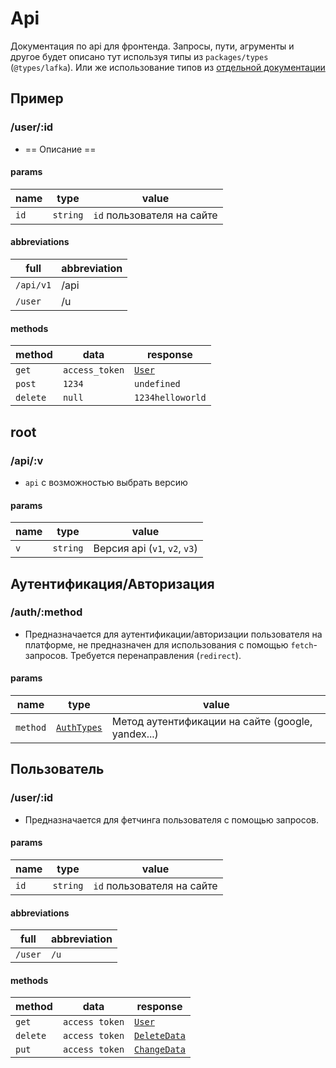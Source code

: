 # Api
Документация по api для фронтенда. Запросы, пути, агрументы и другое будет описано тут используя типы из `packages/types` (`@types/lafka`). Или же использование типов из [отдельной документации](./types.doc.md)

## Пример
### /user/:id

- == Описание ==

#### params
| name         | type               | value                        |
| ------------ | ------------------ | --------------------------   |
| `id`         | `string`           | `id` пользователя на сайте   |

#### abbreviations
| full          | abbreviation       |
| ------------- | ------------------ |
| `/api/v1`       | /api               |
| `/user`         | /u                 |

#### methods
| method       | data            | response |
| ------------ | --------------- | -------- |
| `get`        | `access_token`  | [`User`](./types.doc.md#user)   |
| `post`       | `1234`          | `undefined` |
| `delete`     | `null`          | `1234helloworld` |

## root
### /api/:v
- `api` с возможностью выбрать версию

#### params
| name         | type               | value                                 |
| ------------ | ------------------ | -------------------------------       |
| `v`          | `string`           | Версия api (`v1`, `v2`, `v3`)         |

## Аутентификация/Авторизация
### /auth/:method

- Предназначается для аутентификации/авторизации пользователя на платформе, не предназначен для использования с помощью `fetch`-запросов. Требуется перенаправления (`redirect`).

#### params
| name         | type               | value                        |
| ------------ | ------------------ | --------------------------   |
| `method`     | [`AuthTypes`](./types.doc.md#authtypes)        | Метод аутентификации на сайте (google, yandex...)   |

## Пользователь
### /user/:id

- Предназначается для фетчинга пользователя с помощью запросов.

#### params
| name         | type               | value                        |
| ------------ | ------------------ | --------------------------   |
| `id`         | `string`           | `id` пользователя на сайте   |

#### abbreviations
| full          | abbreviation       |
| ------------- | ------------------ |
| `/user`       | `/u`               |

#### methods
| method       | data                | response |
| ------------ | ------------------  | -------- |
| `get`        | `access token`      | [`User`](./types.doc.md#user) |
| `delete`     | `access token`      | [`DeleteData`](./types.doc.md#deletedata) |
| `put`        | `access token`      | [`ChangeData`](./types.doc.md/#changedata) |